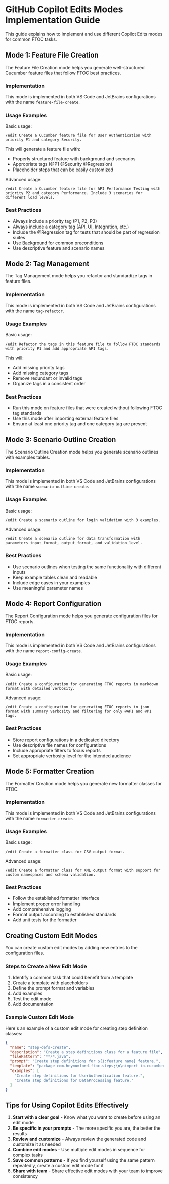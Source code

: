# GitHub Copilot Edits Modes Implementation Guide

This guide explains how to implement and use different Copilot Edits modes for common FTOC tasks.

## Mode 1: Feature File Creation

The Feature File Creation mode helps you generate well-structured Cucumber feature files that follow FTOC best practices.

### Implementation

This mode is implemented in both VS Code and JetBrains configurations with the name `feature-file-create`.

### Usage Examples

Basic usage:
```
/edit Create a Cucumber feature file for User Authentication with priority P1 and category Security.
```

This will generate a feature file with:
- Properly structured feature with background and scenarios
- Appropriate tags (@P1 @Security @Regression)
- Placeholder steps that can be easily customized

Advanced usage:
```
/edit Create a Cucumber feature file for API Performance Testing with priority P2 and category Performance. Include 3 scenarios for different load levels.
```

### Best Practices

- Always include a priority tag (P1, P2, P3)
- Always include a category tag (API, UI, Integration, etc.)
- Include the @Regression tag for tests that should be part of regression suites
- Use Background for common preconditions
- Use descriptive feature and scenario names

## Mode 2: Tag Management

The Tag Management mode helps you refactor and standardize tags in feature files.

### Implementation

This mode is implemented in both VS Code and JetBrains configurations with the name `tag-refactor`.

### Usage Examples

Basic usage:
```
/edit Refactor the tags in this feature file to follow FTOC standards with priority P1 and add appropriate API tags.
```

This will:
- Add missing priority tags
- Add missing category tags
- Remove redundant or invalid tags
- Organize tags in a consistent order

### Best Practices

- Run this mode on feature files that were created without following FTOC tag standards
- Use this mode after importing external feature files
- Ensure at least one priority tag and one category tag are present

## Mode 3: Scenario Outline Creation

The Scenario Outline Creation mode helps you generate scenario outlines with examples tables.

### Implementation

This mode is implemented in both VS Code and JetBrains configurations with the name `scenario-outline-create`.

### Usage Examples

Basic usage:
```
/edit Create a scenario outline for login validation with 3 examples.
```

Advanced usage:
```
/edit Create a scenario outline for data transformation with parameters input_format, output_format, and validation_level.
```

### Best Practices

- Use scenario outlines when testing the same functionality with different inputs
- Keep example tables clean and readable
- Include edge cases in your examples
- Use meaningful parameter names

## Mode 4: Report Configuration

The Report Configuration mode helps you generate configuration files for FTOC reports.

### Implementation

This mode is implemented in both VS Code and JetBrains configurations with the name `report-config-create`.

### Usage Examples

Basic usage:
```
/edit Create a configuration for generating FTOC reports in markdown format with detailed verbosity.
```

Advanced usage:
```
/edit Create a configuration for generating FTOC reports in json format with summary verbosity and filtering for only @API and @P1 tags.
```

### Best Practices

- Store report configurations in a dedicated directory
- Use descriptive file names for configurations
- Include appropriate filters to focus reports
- Set appropriate verbosity level for the intended audience

## Mode 5: Formatter Creation

The Formatter Creation mode helps you generate new formatter classes for FTOC.

### Implementation

This mode is implemented in both VS Code and JetBrains configurations with the name `formatter-create`.

### Usage Examples

Basic usage:
```
/edit Create a formatter class for CSV output format.
```

Advanced usage:
```
/edit Create a formatter class for XML output format with support for custom namespaces and schema validation.
```

### Best Practices

- Follow the established formatter interface
- Implement proper error handling
- Add comprehensive logging
- Format output according to established standards
- Add unit tests for the formatter

## Creating Custom Edit Modes

You can create custom edit modes by adding new entries to the configuration files.

### Steps to Create a New Edit Mode

1. Identify a common task that could benefit from a template
2. Create a template with placeholders
3. Define the prompt format and variables
4. Add examples
5. Test the edit mode
6. Add documentation

### Example Custom Edit Mode

Here's an example of a custom edit mode for creating step definition classes:

```json
{
  "name": "step-defs-create",
  "description": "Create a step definitions class for a feature file",
  "filePattern": "**/*.java",
  "prompt": "Create step definitions for ${1:feature name} feature.",
  "template": "package com.heymumford.ftoc.steps;\n\nimport io.cucumber.java.en.Given;\nimport io.cucumber.java.en.When;\nimport io.cucumber.java.en.Then;\n\n/**\n * Step definitions for ${1} feature.\n */\npublic class ${1}StepDefs {\n\n    @Given(\"${2:given step}\")\n    public void ${3:given_method}() {\n        // TODO: Implement step\n    }\n\n    @When(\"${4:when step}\")\n    public void ${5:when_method}() {\n        // TODO: Implement step\n    }\n\n    @Then(\"${6:then step}\")\n    public void ${7:then_method}() {\n        // TODO: Implement step\n    }\n}",
  "examples": [
    "Create step definitions for UserAuthentication feature.",
    "Create step definitions for DataProcessing feature."
  ]
}
```

## Tips for Using Copilot Edits Effectively

1. **Start with a clear goal** - Know what you want to create before using an edit mode
2. **Be specific in your prompts** - The more specific you are, the better the results
3. **Review and customize** - Always review the generated code and customize it as needed
4. **Combine edit modes** - Use multiple edit modes in sequence for complex tasks
5. **Save common patterns** - If you find yourself using the same pattern repeatedly, create a custom edit mode for it
6. **Share with team** - Share effective edit modes with your team to improve consistency